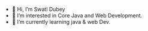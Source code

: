 - 👋 Hi, I’m Swati Dubey
- 👀 I’m interested in Core Java and Web Development.
- 🌱 I’m currently learning java & web Dev.
